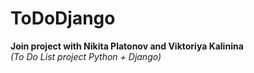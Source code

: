 # ToDoDjango
**Join project with Nikita Platonov and Viktoriya Kalinina**    
*(To Do List project Python + Django)*
